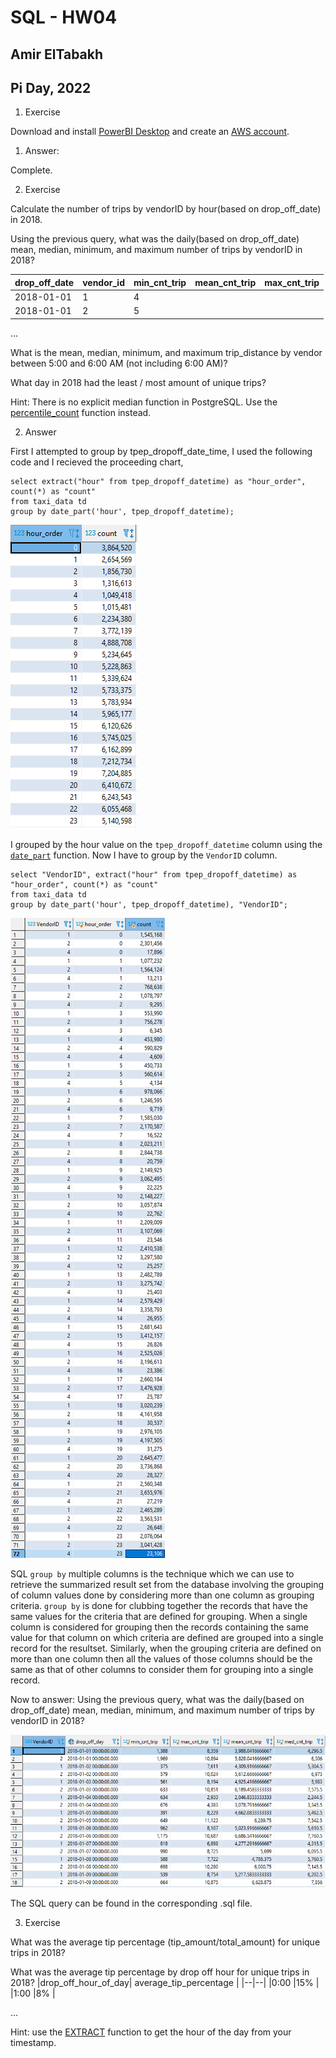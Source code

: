 # SQL - HW04
## Amir ElTabakh
## Pi Day, 2022

1. Exercise

Download and install [PowerBI Desktop](https://www.microsoft.com/en-us/download/details.aspx?id=58494) and  create an [AWS account](https://portal.aws.amazon.com/billing/signup#/start). 

1. Answer:

Complete.

2. Exercise

Calculate the number of trips by vendorID by hour(based on drop_off_date) in 2018.

Using the previous query, what was the daily(based on drop_off_date) mean, median, minimum, and maximum number of trips by vendorID in 2018?  

|drop_off_date|vendor_id| min_cnt_trip| mean_cnt_trip| max_cnt_trip|
|--|--|--|--|--|
|2018-01-01  |1  |4  |
|2018-01-01  |2  |5  |
...

What is the mean, median, minimum, and maximum trip_distance by vendor between 5:00 and 6:00 AM (not including 6:00 AM)?

What day in 2018 had the least / most amount of unique trips?


Hint: There is no explicit median function in PostgreSQL. Use the [percentile_count](https://www.postgresql.org/docs/9.4/functions-aggregate.html) function instead.

2. Answer

First I attempted to group by tpep_dropoff_date_time, I used the following code and I recieved the proceeding chart,

```
select extract("hour" from tpep_dropoff_datetime) as "hour_order", count(*) as "count"
from taxi_data td 
group by date_part('hour', tpep_dropoff_datetime);
```

![](https://github.com/sfnxboy/SQL_Math-290/blob/main/homeworks/HW05/images/sql_hw05_01.png)

I grouped by the hour value on the `tpep_dropoff_datetime` column using the [`date_part`](https://www.educba.com/postgresql-date_part/) function. Now I have to group by the `VendorID` column.

```
select "VendorID", extract("hour" from tpep_dropoff_datetime) as "hour_order", count(*) as "count"
from taxi_data td 
group by date_part('hour', tpep_dropoff_datetime), "VendorID";
```

![](https://github.com/sfnxboy/SQL_Math-290/blob/main/homeworks/HW05/images/sql_hw05_02.png)

SQL `group by` multiple columns is the technique which we can use to retrieve the summarized result set from the database involving the grouping of column values done by considering more than one column as grouping criteria. `group by` is done for clubbing together the records that have the same values for the criteria that are defined for grouping. When a single column is considered for grouping then the records containing the same value for that column on which criteria are defined are grouped into a single record for the resultset. Similarly, when the grouping criteria are defined on more than one column then all the values of those columns should be the same as that of other columns to consider them for grouping into a single record. 

Now to answer: Using the previous query, what was the daily(based on drop_off_date) mean, median, minimum, and maximum number of trips by vendorID in 2018? 

![](https://github.com/sfnxboy/SQL_Math-290/blob/main/homeworks/HW05/images/sql_hw05_03.png)

The SQL query can be found in the corresponding .sql file.

3. Exercise

What was the average tip percentage (tip_amount/total_amount) for unique trips in 2018?

What was the average  tip percentage by drop off hour for unique trips in 2018?
|drop_off_hour_of_day| average_tip_percentage |
|--|--|
|0:00  |15%  |
|1:00  |8%  |

...


Hint: use the [EXTRACT](https://www.postgresql.org/docs/9.1/functions-datetime.html) function to get the hour of the day from your timestamp.
